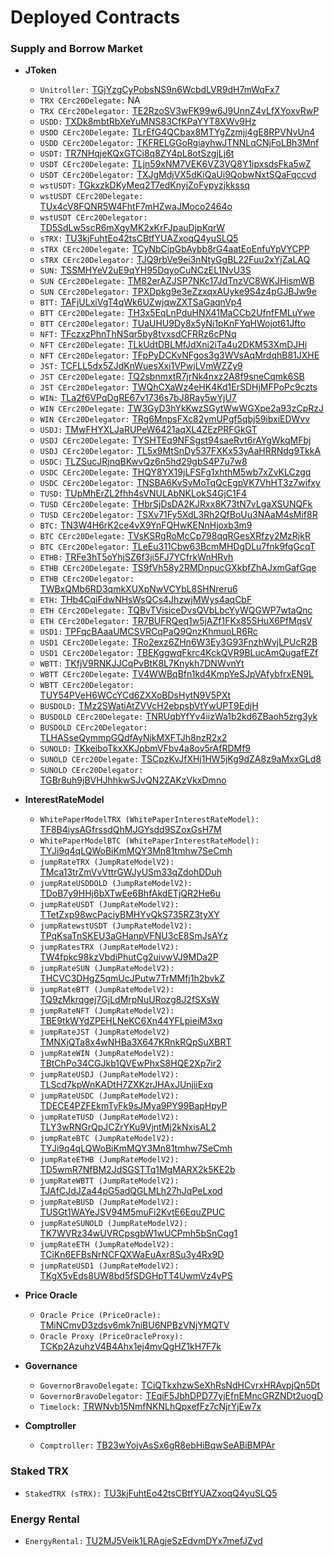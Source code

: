 # Deployed Contracts


### **Supply and Borrow Market**

* **JToken**
    * `Unitroller:` [TGjYzgCyPobsNS9n6WcbdLVR9dH7mWqFx7](https://tronscan.org/#/contract/TGjYzgCyPobsNS9n6WcbdLVR9dH7mWqFx7)
    * `TRX CErc20Delegate:` NA
    * `TRX CErc20Delegator:` [TE2RzoSV3wFK99w6J9UnnZ4vLfXYoxvRwP](https://tronscan.org/#/token20/TE2RzoSV3wFK99w6J9UnnZ4vLfXYoxvRwP)
    * `USDD:` [TXDk8mbtRbXeYuMNS83CfKPaYYT8XWv9Hz](https://tronscan.org/#/token20/TXDk8mbtRbXeYuMNS83CfKPaYYT8XWv9Hz)
    * `USDD CErc20Delegate:` [TLrEfG4QCbax8MTYgZzmjj4gE8RPVNvUn4](https://tronscan.org/#/token20/TLrEfG4QCbax8MTYgZzmjj4gE8RPVNvUn4)
    * `USDD CErc20Delegator:` [TKFRELGGoRgiayhwJTNNLqCNjFoLBh3Mnf](https://tronscan.org/#/token20/TKFRELGGoRgiayhwJTNNLqCNjFoLBh3Mnf)
    * `USDT:` [TR7NHqjeKQxGTCi8q8ZY4pL8otSzgjLj6t](https://tronscan.org/#/token20/TR7NHqjeKQxGTCi8q8ZY4pL8otSzgjLj6t)
    * `USDT CErc20Delegate:` [TLjn59xNM7VEK6VZ3VQ8Y1ipxsdsFka5wZ](https://tronscan.org/#/contract/TLjn59xNM7VEK6VZ3VQ8Y1ipxsdsFka5wZ)
    * `USDT CErc20Delegator:` [TXJgMdjVX5dKiQaUi9QobwNxtSQaFqccvd](https://tronscan.org/#/contract/TXJgMdjVX5dKiQaUi9QobwNxtSQaFqccvd)
    * `wstUSDT:` [TGkxzkDKyMeq2T7edKnyjZoFypyzjkkssq](https://tronscan.org/#/token20/TGkxzkDKyMeq2T7edKnyjZoFypyzjkkssq)
    * `wstUSDT CErc20Delegate:` [TUx4cV8FQNR5W4FhtF7mHZwaJMoco2464o](https://tronscan.org/#/token20/TUx4cV8FQNR5W4FhtF7mHZwaJMoco2464o)
    * `wstUSDT CErc20Delegator:` [TD5SdLw5scR6mXgyMK2xKrFJpauDjpKqrW](https://tronscan.org/#/token20/TD5SdLw5scR6mXgyMK2xKrFJpauDjpKqrW)
    * `sTRX:` [TU3kjFuhtEo42tsCBtfYUAZxoqQ4yuSLQ5](https://tronscan.org/#/token20/TU3kjFuhtEo42tsCBtfYUAZxoqQ4yuSLQ5)
    * `sTRX CErc20Delegate:` [TCyNbCipGbAybb8rG4aatEoEnfuYpVYCPP](https://tronscan.org/#/token20/TCyNbCipGbAybb8rG4aatEoEnfuYpVYCPP)
    * `sTRX CErc20Delegator:` [TJQ9rbVe9ei3nNtyGgBL22Fuu2xYjZaLAQ](https://tronscan.org/#/token20/TJQ9rbVe9ei3nNtyGgBL22Fuu2xYjZaLAQ)
    * `SUN:` [TSSMHYeV2uE9qYH95DqyoCuNCzEL1NvU3S](https://tronscan.org/#/token20/TSSMHYeV2uE9qYH95DqyoCuNCzEL1NvU3S)
    * `SUN CErc20Delegate:` [TM82erAZJSP7NKc17JdTnzVC8WKJHismWB](https://tronscan.org/#/contract/TM82erAZJSP7NKc17JdTnzVC8WKJHismWB)
    * `SUN CErc20Delegator:` [TPXDpkg9e3eZzxqxAUyke9S4z4pGJBJw9e](https://tronscan.org/#/contract/TPXDpkg9e3eZzxqxAUyke9S4z4pGJBJw9e)
    * `BTT:` [TAFjULxiVgT4qWk6UZwjqwZXTSaGaqnVp4](https://tronscan.org/#/token20/TAFjULxiVgT4qWk6UZwjqwZXTSaGaqnVp4)
    * `BTT CErc20Delegate:` [TH3x5EqLnPduHNX41MaCCb2UfnfFMLuYwe](https://tronscan.org/#/token20/TH3x5EqLnPduHNX41MaCCb2UfnfFMLuYwe)
    * `BTT CErc20Delegator:` [TUaUHU9Dy8x5yNi1pKnFYqHWojot61Jfto](https://tronscan.org/#/token20/TUaUHU9Dy8x5yNi1pKnFYqHWojot61Jfto)
    * `NFT:` [TFczxzPhnThNSqr5by8tvxsdCFRRz6cPNq](https://tronscan.org/#/token20/TFczxzPhnThNSqr5by8tvxsdCFRRz6cPNq)
    * `NFT CErc20Delegate:` [TLkUdtDBLMfJdXni2iTa4u2DKM53XmDJHi](https://tronscan.org/#/contract/TLkUdtDBLMfJdXni2iTa4u2DKM53XmDJHi)
    * `NFT CErc20Delegator:` [TFpPyDCKvNFgos3g3WVsAqMrdqhB81JXHE](https://tronscan.org/#/contract/TFpPyDCKvNFgos3g3WVsAqMrdqhB81JXHE)
    * `JST:` [TCFLL5dx5ZJdKnWuesXxi1VPwjLVmWZZy9](https://tronscan.org/#/token20/TCFLL5dx5ZJdKnWuesXxi1VPwjLVmWZZy9)
    * `JST CErc20Delegate:` [TQ2sbnmxtR7jrNk4nxz2A8f9sneCqmk6SB](https://tronscan.org/#/contract/TQ2sbnmxtR7jrNk4nxz2A8f9sneCqmk6SB)
    * `JST CErc20Delegator:` [TWQhCXaWz4eHK4Kd1ErSDHjMFPoPc9czts](https://tronscan.org/#/contract/TWQhCXaWz4eHK4Kd1ErSDHjMFPoPc9czts)
    * `WIN:` [TLa2f6VPqDgRE67v1736s7bJ8Ray5wYjU7](https://tronscan.org/#/token20/TLa2f6VPqDgRE67v1736s7bJ8Ray5wYjU7)
    * `WIN CErc20Delegate:` [TW3GyD3hYkKwzSGytWwWGXpe2a93zCpRzJ](https://tronscan.org/#/contract/TW3GyD3hYkKwzSGytWwWGXpe2a93zCpRzJ)
    * `WIN CErc20Delegator:` [TRg6MnpsFXc82ymUPgf5qbj59ibxiEDWvv](https://tronscan.org/#/contract/TRg6MnpsFXc82ymUPgf5qbj59ibxiEDWvv)
    * `USDJ:` [TMwFHYXLJaRUPeW6421aqXL4ZEzPRFGkGT](https://tronscan.org/#/token20/TMwFHYXLJaRUPeW6421aqXL4ZEzPRFGkGT)
    * `USDJ CErc20Delegate:` [TYSHTEq9NFSgst94saeRvt6rAYgWkqMFbj](https://tronscan.org/#/contract/TYSHTEq9NFSgst94saeRvt6rAYgWkqMFbj)
    * `USDJ CErc20Delegator:` [TL5x9MtSnDy537FXKx53yAaHRRNdg9TkkA](https://tronscan.org/#/contract/TL5x9MtSnDy537FXKx53yAaHRRNdg9TkkA)
    * `USDC:` [TLZSucJRjnqBKwvQz6n5hd29gbS4P7u7w8](https://tronscan.org/#/token20/TLZSucJRjnqBKwvQz6n5hd29gbS4P7u7w8)
    * `USDC CErc20Delegate:` [THQY8YX19jLFSFg1xhthM5wb7xZvKLCzgq](https://tronscan.org/#/contract/THQY8YX19jLFSFg1xhthM5wb7xZvKLCzgq)
    * `USDC CErc20Delegator:` [TNSBA6KvSvMoTqQcEgpVK7VhHT3z7wifxy](https://tronscan.org/#/contract/TNSBA6KvSvMoTqQcEgpVK7VhHT3z7wifxy)
    * `TUSD:` [TUpMhErZL2fhh4sVNULAbNKLokS4GjC1F4](https://tronscan.org/#/token20/TUpMhErZL2fhh4sVNULAbNKLokS4GjC1F4)
    * `TUSD CErc20Delegate:` [THbrSjDsDA2KJRxx8K73tN7vLgaXSUNQFk](https://tronscan.org/#/contract/THbrSjDsDA2KJRxx8K73tN7vLgaXSUNQFk)
    * `TUSD CErc20Delegator:` [TSXv71Fy5XdL3Rh2QfBoUu3NAaM4sMif8R](https://tronscan.org/#/contract/TSXv71Fy5XdL3Rh2QfBoUu3NAaM4sMif8R)
    * `BTC:` [TN3W4H6rK2ce4vX9YnFQHwKENnHjoxb3m9](https://tronscan.org/#/token20/TN3W4H6rK2ce4vX9YnFQHwKENnHjoxb3m9)
    * `BTC CErc20Delegate:` [TVsKSRgRoMcCp798qqRGesXRfzy2MzRjkR](https://tronscan.org/#/contract/TVsKSRgRoMcCp798qqRGesXRfzy2MzRjkR)
    * `BTC CErc20Delegator:` [TLeEu311Cbw63BcmMHDgDLu7fnk9fqGcqT](https://tronscan.org/#/contract/TLeEu311Cbw63BcmMHDgDLu7fnk9fqGcqT)
    * `ETHB:` [TRFe3hT5oYhjSZ6f3ji5FJ7YCfrkWnHRvh](https://tronscan.org/#/token20/TRFe3hT5oYhjSZ6f3ji5FJ7YCfrkWnHRvh)
    * `ETHB CErc20Delegate:` [TS9fVh58y2RMDnpucGXkbfZhAJxmGafGqe](https://tronscan.org/#/token20/TS9fVh58y2RMDnpucGXkbfZhAJxmGafGqe)
    * `ETHB CErc20Delegator:` [TWBxQMb6RD3qmkXUXpNwVCYbL8SHNreru6](https://tronscan.org/#/token20/TWBxQMb6RD3qmkXUXpNwVCYbL8SHNreru6)
    * `ETH:` [THb4CqiFdwNHsWsQCs4JhzwjMWys4aqCbF](https://tronscan.org/#/token20/THb4CqiFdwNHsWsQCs4JhzwjMWys4aqCbF)
    * `ETH CErc20Delegate:` [TQBvTVisiceDvsQVbLbcYyWQGWP7wtaQnc](https://tronscan.org/#/contract/TQBvTVisiceDvsQVbLbcYyWQGWP7wtaQnc)
    * `ETH CErc20Delegator:` [TR7BUFRQeq1w5jAZf1FKx85SHuX6PfMqsV](https://tronscan.org/#/token20/TR7BUFRQeq1w5jAZf1FKx85SHuX6PfMqsV)
    * `USD1:` [TPFqcBAaaUMCSVRCqPaQ9QnzKhmuoLR6Rc](https://tronscan.org/#/token20/TPFqcBAaaUMCSVRCqPaQ9QnzKhmuoLR6Rc)
    * `USD1 CErc20Delegate:` [TRo2exz6ZHn6W3Ey3G93FnzhWvjLPUcR2B](https://tronscan.org/#/contract/TRo2exz6ZHn6W3Ey3G93FnzhWvjLPUcR2B)
    * `USD1 CErc20Delegator:` [TBEKggwqFkrc4KckQVR9BLucAmQugafEZf](https://tronscan.org/#/token20/TBEKggwqFkrc4KckQVR9BLucAmQugafEZf)
    * `WBTT:` [TKfjV9RNKJJCqPvBtK8L7Knykh7DNWvnYt](https://tronscan.org/#/token20/TKfjV9RNKJJCqPvBtK8L7Knykh7DNWvnYt)
    * `WBTT CErc20Delegate:` [TV4WWBqBfn1kd4KmpYeSJpVAfybfrxEN9L](https://tronscan.org/#/contract/TV4WWBqBfn1kd4KmpYeSJpVAfybfrxEN9L)
    * `WBTT CErc20Delegator:` [TUY54PVeH6WCcYCd6ZXXoBDsHytN9V5PXt](https://tronscan.org/#/contract/TUY54PVeH6WCcYCd6ZXXoBDsHytN9V5PXt)
    * `BUSDOLD:` [TMz2SWatiAtZVVcH2ebpsbVtYwUPT9EdjH](https://tronscan.org/#/token20/TMz2SWatiAtZVVcH2ebpsbVtYwUPT9EdjH)
    * `BUSDOLD CErc20Delegate:` [TNRUqbYfYv4iizWa1b2kd6ZBaoh5zrg3yk](https://tronscan.org/#/contract/TNRUqbYfYv4iizWa1b2kd6ZBaoh5zrg3yk)
    * `BUSDOLD CErc20Delegator:` [TLHASseQymmpGQdfAyNjkMXFTJh8nzR2x2](https://tronscan.org/#/contract/TLHASseQymmpGQdfAyNjkMXFTJh8nzR2x2)
    * `SUNOLD:` [TKkeiboTkxXKJpbmVFbv4a8ov5rAfRDMf9](https://tronscan.org/#/token20/TKkeiboTkxXKJpbmVFbv4a8ov5rAfRDMf9)
    * `SUNOLD CErc20Delegate:` [TSCpzKvJfXHj1HW5jKg9dZA8z9aMxxGLd8](https://tronscan.org/#/contract/TSCpzKvJfXHj1HW5jKg9dZA8z9aMxxGLd8)
    * `SUNOLD CErc20Delegator:` [TGBr8uh9jBVHJhhkwSJvQN2ZAKzVkxDmno](https://tronscan.org/#/contract/TGBr8uh9jBVHJhhkwSJvQN2ZAKzVkxDmno)

* **InterestRateModel**
    * `WhitePaperModelTRX (WhitePaperInterestRateModel):` [TF8B4iysAGfrssdQhMJGYsdd9SZoxGsH7M](https://tronscan.org/#/contract/TF8B4iysAGfrssdQhMJGYsdd9SZoxGsH7M)
    * `WhitePaperModelBTC (WhitePaperInterestRateModel):` [TYJi9q4qLQWoBiKmMQY3Mn81tmhw7SeCmh](https://tronscan.org/#/contract/TYJi9q4qLQWoBiKmMQY3Mn81tmhw7SeCmh)
    * `jumpRateTRX (JumpRateModelV2):` [TMca13trZmVvVttrGWJyUSm33qZdohDDuh](https://tronscan.org/#/contract/TMca13trZmVvVttrGWJyUSm33qZdohDDuh)
    * `jumpRateUSDDOLD (JumpRateModelV2):` [TDoB7y9HHj6bXTwEe6BhfAkdETjQR2He6u](https://tronscan.org/#/contract/TDoB7y9HHj6bXTwEe6BhfAkdETjQR2He6u)
    * `jumpRateUSDT (JumpRateModelV2):` [TTetZxp98wcPaciyBMHYvQkS735RZ3tyXY](https://tronscan.org/#/contract/TTetZxp98wcPaciyBMHYvQkS735RZ3tyXY)
    * `jumpRatewstUSDT (JumpRateModelV2):` [TPqKsaTnSKEU3aGHanpVFNU3cE8SmJsAYz](https://tronscan.org/#/contract/TPqKsaTnSKEU3aGHanpVFNU3cE8SmJsAYz)
    * `jumpRatesTRX (JumpRateModelV2):` [TW4fpkc98kzVbdiPhutCg2uivwVJ9MDa2P](https://tronscan.org/#/contract/TW4fpkc98kzVbdiPhutCg2uivwVJ9MDa2P)
    * `jumpRateSUN (JumpRateModelV2):` [THCVC3DHgZ5qmUcJPutw7TrMMfj1h2bvkZ](https://tronscan.org/#/contract/THCVC3DHgZ5qmUcJPutw7TrMMfj1h2bvkZ)
    * `jumpRateBTT (JumpRateModelV2):` [TQ9zMkrqgej7GjLdMrpNuURozg8J2fSXsW](https://tronscan.org/#/contract/TQ9zMkrqgej7GjLdMrpNuURozg8J2fSXsW)
    * `jumpRateNFT (JumpRateModelV2):` [TBE9tkWYdZPEHLNeKC6Xn44YFLpieiM3xq](https://tronscan.org/#/contract/TBE9tkWYdZPEHLNeKC6Xn44YFLpieiM3xq)
    * `jumpRateJST (JumpRateModelV2)` [TMNXjQTa8x4wNHBa3X647KRnkRQpSuXBRT](https://tronscan.org/#/contract/TMNXjQTa8x4wNHBa3X647KRnkRQpSuXBRT)
    * `jumpRateWIN (JumpRateModelV2):` [TBtChPo34CGJkb1QVEwPhxS8HQE2Xp7ir2](https://tronscan.org/#/contract/TBtChPo34CGJkb1QVEwPhxS8HQE2Xp7ir2)
    * `jumpRateUSDJ (JumpRateModelV2):` [TLScd7kpWnKADtH7ZXKzrJHAxJUnjiiExq](https://tronscan.org/#/contract/TLScd7kpWnKADtH7ZXKzrJHAxJUnjiiExq)
    * `jumpRateUSDC (JumpRateModelV2):` [TDECE4PZFEkmTyFk9sJMya9PY99BapHpyP](https://tronscan.org/#/contract/TDECE4PZFEkmTyFk9sJMya9PY99BapHpyP)
    * `jumpRateTUSD (JumpRateModelV2):` [TLY3wRNGrQpJCZrYKu9VjntMj2kNxisAL2](https://tronscan.org/#/contract/TLY3wRNGrQpJCZrYKu9VjntMj2kNxisAL2)
    * `jumpRateBTC (JumpRateModelV2):` [TYJi9q4qLQWoBiKmMQY3Mn81tmhw7SeCmh](https://tronscan.org/#/contract/TYJi9q4qLQWoBiKmMQY3Mn81tmhw7SeCmh)
    * `jumpRateETHB (JumpRateModelV2):` [TD5wmR7NfBM2JdSGSTTq1MgMARX2k5KE2b](https://tronscan.org/#/contract/TD5wmR7NfBM2JdSGSTTq1MgMARX2k5KE2b)
    * `jumpRateWBTT (JumpRateModelV2):` [TJAfCJdJZa44pG5adQGLMLh27hJqPeLxod](https://tronscan.org/#/contract/TJAfCJdJZa44pG5adQGLMLh27hJqPeLxod)
    * `jumpRateBUSD (JumpRateModelV2):` [TUSGt1WAYeJSV94M5muFi2KvtE6EquZPUC](https://tronscan.org/#/contract/TUSGt1WAYeJSV94M5muFi2KvtE6EquZPUC)
    * `jumpRateSUNOLD (JumpRateModelV2):` [TK7WVRz34wUVRCpsgbW1wUCPmh5bSnCqg1](https://tronscan.org/#/contract/TK7WVRz34wUVRCpsgbW1wUCPmh5bSnCqg1)
    * `jumpRateETH (JumpRateModelV2):` [TCiKn6EFBsNrNCFQXWaEuAxr8Su3y4Rx9D](https://tronscan.org/#/contract/TCiKn6EFBsNrNCFQXWaEuAxr8Su3y4Rx9D)
    * `jumpRateUSD1 (JumpRateModelV2):` [TKgX5vEds8UW8bd5fSDGHpTT4UwmVz4yPS](https://tronscan.org/#/contract/TKgX5vEds8UW8bd5fSDGHpTT4UwmVz4yPS)

* **Price Oracle**
    * `Oracle Price (PriceOracle):` [TMiNCmvD3zdsv6mk7niBU6NPBzVNjYMQTV](https://tronscan.org/#/contract/TMiNCmvD3zdsv6mk7niBU6NPBzVNjYMQTV/code)
    * `Oracle Proxy (PriceOracleProxy):` [TCKp2AzuhzV4B4Ahx1ej4mvQgHZ1kH7F7k](https://tronscan.org/#/contract/TCKp2AzuhzV4B4Ahx1ej4mvQgHZ1kH7F7k)

* **Governance**
    * `GovernorBravoDelegate:` [TCiQTkxhzwSeXhRsNdHCvrxHRAvpjQn5Dt](https://tronscan.io/#/contract/TUeNh9BsYK44XePmFAuKZWg2rJuU7bSt5u)
    * `GovernorBravoDelegator:` [TEqiF5JbhDPD77yjEfnEMncGRZNDt2uogD](https://tronscan.org/#/contract/TEqiF5JbhDPD77yjEfnEMncGRZNDt2uogD)
    * `Timelock:` [TRWNvb15NmfNKNLhQpxefFz7cNjrYjEw7x](https://tronscan.org/#/contract/TRWNvb15NmfNKNLhQpxefFz7cNjrYjEw7x)

* **Comptroller**
    * `Comptroller:` [TB23wYojvAsSx6gR8ebHiBqwSeABiBMPAr](https://tronscan.org/#/contract/TB23wYojvAsSx6gR8ebHiBqwSeABiBMPAr)


### **Staked TRX**

* `StakedTRX (sTRX):` [TU3kjFuhtEo42tsCBtfYUAZxoqQ4yuSLQ5](https://tronscan.org/#/token20/TU3kjFuhtEo42tsCBtfYUAZxoqQ4yuSLQ5)


### **Energy Rental**

* `EnergyRental:` [TU2MJ5Veik1LRAgjeSzEdvmDYx7mefJZvd](https://tronscan.io/#/contract/TU2MJ5Veik1LRAgjeSzEdvmDYx7mefJZvd)
